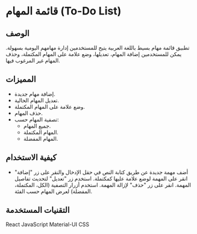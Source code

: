 # قائمة المهام (To-Do List)

## الوصف
تطبيق قائمة مهام بسيط باللغة العربية يتيح للمستخدمين إدارة مهامهم اليومية بسهولة. يمكن للمستخدمين إضافة المهام، تعديلها، وضع علامة على المهام المكتملة، وحذف المهام غير المرغوب فيها.

## المميزات
- إضافة مهام جديدة.
- تعديل المهام الحالية.
- وضع علامة على المهام المكتملة.
- حذف المهام.
- تصفية المهام حسب:
  - جميع المهام.
  - المهام المكتملة.
  - المهام المفضلة.

## كيفية الاستخدام
- أضف مهمة جديدة عن طريق كتابة النص في حقل الإدخال والنقر على زر "إضافة"
انقر على المهمة لوضع علامة عليها كمكتملة.
استخدم زر "تعديل" لتحديث تفاصيل المهمة.
انقر على زر "حذف" لإزالة المهمة.
استخدم أزرار التصفية (الكل، المكتملة، المفضلة) لعرض المهام حسب الفئة.

## التقنيات المستخدمة

React
JavaScript
Material-UI
CSS